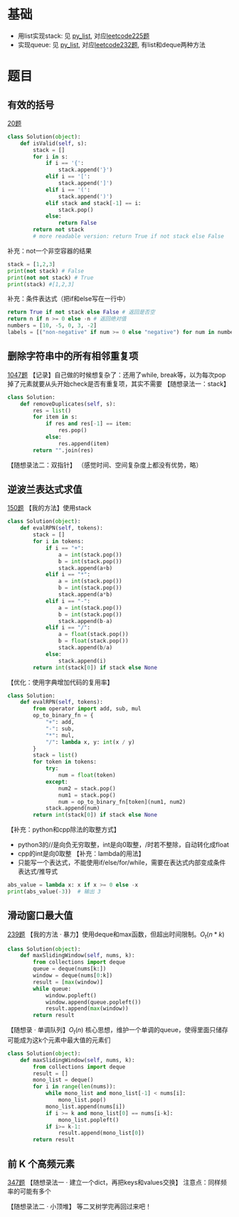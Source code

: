 # 基础
- 用list实现stack: 见 [py_list](_py/_py_list.md), 对应[leetcode225题](https://leetcode.cn/problems/implement-stack-using-queues/)
- 实现queue: 见 [py_list](_py/_py_list.md), 对应[leetcode232题](https://leetcode.cn/problems/implement-queue-using-stacks/), 有list和deque两种方法
# 题目
## 有效的括号
[20题](https://leetcode.cn/problems/valid-parentheses/description/)
```python
class Solution(object):
    def isValid(self, s):
        stack = []
        for i in s:
            if i == '{':
                stack.append('}')
            elif i == '[':
                stack.append(']')
            elif i == '(':
                stack.append(')')
            elif stack and stack[-1] == i:
                stack.pop()
            else:
                return False
        return not stack
        # more readable version: return True if not stack else False
```

补充：not一个非空容器的结果
```python
stack = [1,2,3]
print(not stack) # False
print(not not stack) # True
print(stack) #[1,2,3]
```
补充：条件表达式（把if和else写在一行中）
```python
return True if not stack else False # 返回是否空
return n if n >= 0 else -n # 返回绝对值
numbers = [10, -5, 0, 3, -2]
labels = [("non-negative" if num >= 0 else "negative") for num in numbers]
```
## 删除字符串中的所有相邻重复项
[1047题](https://leetcode.cn/problems/remove-all-adjacent-duplicates-in-string/description/)
【记录】自己做的时候想复杂了：还用了while, break等，以为每次pop掉了元素就要从头开始check是否有重复项，其实不需要
【随想录法一：stack】
```python
class Solution:
    def removeDuplicates(self, s):
        res = list()
        for item in s:
            if res and res[-1] == item:
                res.pop()
            else:
                res.append(item)
        return "".join(res)
```
【随想录法二：双指针】
（感觉时间、空间复杂度上都没有优势，略）

## 逆波兰表达式求值
[150题](https://leetcode.cn/problems/evaluate-reverse-polish-notation/description/)
【我的方法】使用stack
```python
class Solution(object):
    def evalRPN(self, tokens):
        stack = []
        for i in tokens:
            if i == "+":
                a = int(stack.pop())
                b = int(stack.pop())
                stack.append(a+b)
            elif i == "*":
                a = int(stack.pop())
                b = int(stack.pop())
                stack.append(a*b)
            elif i == "-":
                a = int(stack.pop())
                b = int(stack.pop())
                stack.append(b-a)
            elif i == "/":
                a = float(stack.pop())
                b = float(stack.pop())
                stack.append(b/a)
            else:
                stack.append(i)
        return int(stack[0]) if stack else None
```
【优化：使用字典增加代码的复用率】
```python
class Solution:
    def evalRPN(self, tokens):  
	    from operator import add, sub, mul
        op_to_binary_fn = {
            "+": add,
            "-": sub,
            "*": mul,
            "/": lambda x, y: int(x / y)
        }
        stack = list()
        for token in tokens:
            try:
                num = float(token)
            except:
                num2 = stack.pop()
                num1 = stack.pop()
                num = op_to_binary_fn[token](num1, num2)
            stack.append(num)
        return int(stack[0]) if stack else None
```
【补充：python和cpp除法的取整方式】
- python3的//是向负无穷取整，int是向0取整，/时若不整除，自动转化成float
- cpp的int是向0取整
【补充：lambda的用法】
- 只能写一个表达式，不能使用if/else/for/while，需要在表达式内部变成条件表达式/推导式
```python
abs_value = lambda x: x if x >= 0 else -x
print(abs_value(-3))  # 输出 3
```

## 滑动窗口最大值
[239题](https://leetcode.cn/problems/sliding-window-maximum/description/)
【我的方法 · 暴力】使用deque和max函数，但超出时间限制。$O_t(n*k)$
```python
class Solution(object):
    def maxSlidingWindow(self, nums, k):
        from collections import deque
        queue = deque(nums[k:])
        window = deque(nums[0:k])
        result = [max(window)]
        while queue:
            window.popleft()
            window.append(queue.popleft())
            result.append(max(window))
        return result
```

【随想录 · 单调队列】$O_t(n)$ 核心思想，维护一个单调的queue，使得里面只储存可能成为这k个元素中最大值的元素们
```python
class Solution(object):
    def maxSlidingWindow(self, nums, k):
        from collections import deque
        result = []
        mono_list = deque()
        for i in range(len(nums)):
            while mono_list and mono_list[-1] < nums[i]:
                mono_list.pop()
            mono_list.append(nums[i])
            if i >= k and mono_list[0] == nums[i-k]:
                mono_list.popleft()
            if i>= k-1:
                result.append(mono_list[0])
        return result
```
## 前 K 个高频元素
[347题](https://leetcode.cn/problems/top-k-frequent-elements/description/)
【随想录法一 · 建立一个dict，再把keys和values交换】
注意点：同样频率的可能有多个

【随想录法二 · 小顶堆】
等二叉树学完再回过来吧！